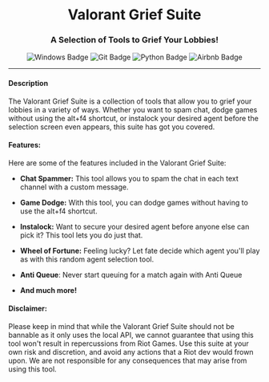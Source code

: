 
<div align="center">
  <h1>Valorant Grief Suite</h1>
  <h3>A Selection of Tools to Grief Your Lobbies!</h3>
  <img src="https://img.shields.io/badge/Windows-0078D6?style=for-the-badge&logo=windows&logoColor=white" alt="Windows Badge">
  <img src="https://img.shields.io/badge/git-%23F05033.svg?style=for-the-badge&logo=git&logoColor=white" alt="Git Badge">
  <img src="https://img.shields.io/badge/python-3670A0?style=for-the-badge&logo=python&logoColor=ffdd54" alt="Python Badge">
  <img src="https://img.shields.io/badge/Airbnb-%23ff5a5f.svg?style=for-the-badge&logo=Airbnb&logoColor=white" alt="Airbnb Badge">
</div>
 
---
#### Description
The Valorant Grief Suite is a collection of tools that allow you to grief your lobbies in a variety of ways. Whether you want to spam chat, dodge games without using the alt+f4 shortcut, or instalock your desired agent before the selection screen even appears, this suite has got you covered.

#### Features:

Here are some of the features included in the Valorant Grief Suite:

- **Chat Spammer:** This tool allows you to spam the chat in each text channel with a custom message.

- **Game Dodge:** With this tool, you can dodge games without having to use the alt+f4 shortcut.

- **Instalock:** Want to secure your desired agent before anyone else can pick it? This tool lets you do just that.

- **Wheel of Fortune:** Feeling lucky? Let fate decide which agent you'll play as with this random agent selection tool.

- **Anti Queue**: Never start queuing for a match again with Anti Queue

- **And much more!**

#### Disclaimer:

Please keep in mind that while the Valorant Grief Suite should not be bannable as it only uses the local API, we cannot guarantee that using this tool won't result in repercussions from Riot Games. Use this suite at your own risk and discretion, and avoid any actions that a Riot dev would frown upon. We are not responsible for any consequences that may arise from using this tool.